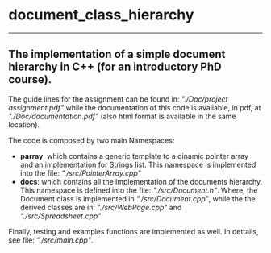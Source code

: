 # document_class_hierarchy

--------------
The implementation of a simple document hierarchy in C++ (for an introductory PhD course).
--------------

The guide lines for the assignment can be found in: *"./Doc/project assignment.pdf"* while the documentation of this code is available, in pdf, at *"./Doc/documentation.pdf"* (also html format is available in the same location).

The code is composed by two main Namespaces:
- **parray**: which contains a generic template to a dinamic pointer array and an implementation for Strings list. This namespace is implemented into the file: *"./src/PointerArray.cpp"*
- **docs**: which contains all the implementation of the documents hierarchy. This namespace is defined into the file: *"./src/Document.h"*. Where, the Document class is implemented in *"./src/Document.cpp"*, while the the derived classes are in: *"./src/WebPage.cpp"* and *"./src/Spreadsheet.cpp"*.

Finally, testing and examples functions are implemented as well. In dettails, see file: *"./src/main.cpp"*.
